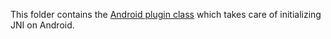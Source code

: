 This folder contains the [Android plugin class](src/main/java/com/github/dart_lang/jni/JniPlugin.java) which takes care of initializing JNI on Android.
